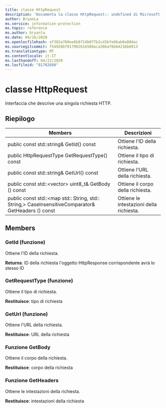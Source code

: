 ```yaml
---
title: classe HttpRequest
description: 'Documenta la classe HttpRequest:: undefined di Microsoft Information Protection (MIP) SDK.'
author: BryanLa
ms.service: information-protection
ms.topic: reference
ms.author: bryanla
ms.date: 04/16/2020
ms.openlocfilehash: af302a760ee6b8f24b077b2c45bfe86ab0a80dac
ms.sourcegitcommit: f54920bf017902616589aca30baf6b64216b6913
ms.translationtype: MT
ms.contentlocale: it-IT
ms.lasthandoff: 04/22/2020
ms.locfileid: "81762698"
---
```

# <a name="class-httprequest"></a>classe HttpRequest 
Interfaccia che descrive una singola richiesta HTTP.
  
## <a name="summary"></a>Riepilogo
 Members                        | Descrizioni                                
--------------------------------|---------------------------------------------
public const std::string& GetId() const  |  Ottiene l'ID della richiesta.
public HttpRequestType GetRequestType() const  |  Ottiene il tipo di richiesta.
public const std::string& GetUrl() const  |  Ottiene l'URL della richiesta.
public const std::\<vector\> uint8_t& GetBody () const  |  Ottiene il corpo della richiesta.
public const std::\<map std:: String, std:: String,\> CaseInsensitiveComparator& GetHeaders () const  |  Ottiene le intestazioni della richiesta.
  
## <a name="members"></a>Members
  
### <a name="getid-function"></a>GetId (funzione)
Ottiene l'ID della richiesta.

  
**Returns**: ID della richiesta l'oggetto HttpResponse corrispondente avrà lo stesso ID
  
### <a name="getrequesttype-function"></a>GetRequestType (funzione)
Ottiene il tipo di richiesta.

  
**Restituisce**: tipo di richiesta
  
### <a name="geturl-function"></a>GetUrl (funzione)
Ottiene l'URL della richiesta.

  
**Restituisce**: URL della richiesta
  
### <a name="getbody-function"></a>Funzione GetBody
Ottiene il corpo della richiesta.

  
**Restituisce**: corpo della richiesta
  
### <a name="getheaders-function"></a>Funzione GetHeaders
Ottiene le intestazioni della richiesta.

  
**Restituisce**: intestazioni della richiesta